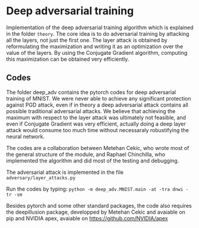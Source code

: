 # Deep adversarial training

Implementation of the deep adversarial training algorithm which is explained in the folder `theory`. The core idea is to do adversarial training by attacking all the layers, not just the first one. The layer attack is obtained by reformulating the maximization and writing it as an optimization over the value of the layers. By using the Conjugate Gradient algorithm, computing this maximization can be obtained very efficiently.

## Codes
The folder deep_adv contains the pytorch codes for deep adversarial training of MNIST. We were never able to achieve any significant protection against PGD attack, even if in theory a deep adversarial attack contains all possible traditional adversarial attacks. We believe that achieving the maximum with respect to the layer attack was ultimately not feasible, and even if Conjugate Gradient was very efficient, actually doing a deep layer attack would consume too much time without necessaraly robustifying the neural network.

The codes are a collaboration between Metehan Cekic, who wrote most of the general structure of the module, and Raphael Chinchilla, who implemented the algorithm and did most of the testing and debugging.

The adversarial attack is implemented in the file `adversary/layer_attacks.py`

Run the codes by typing: `python -m deep_adv.MNIST.main -at -tra dnwi -tr -sm`

Besides pytorch and some other standard packages, the code also requires the deepillusion package, developped by Metehan Cekic and avaiable on pip and NVIDIA apex, avaiable on https://github.com/NVIDIA/apex
